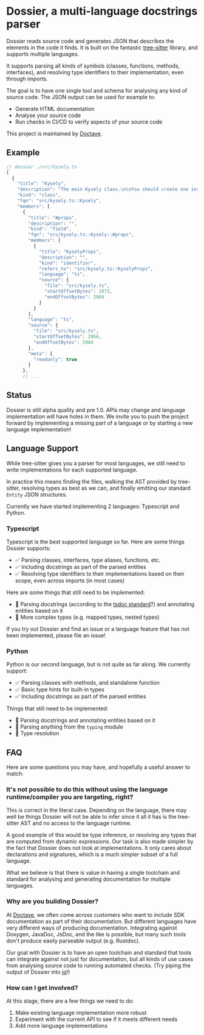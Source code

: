 # Dossier, a multi-language docstrings parser

Dossier reads source code and generates JSON that describes the elements in the code it finds. It is built on the fantastic [tree-sitter](https://tree-sitter.github.io/tree-sitter/) library, and supports multiple languages.

It supports parsing all kinds of symbols (classes, functions, methods, interfaces), and resolving type identifiers to their implementation, even through imports.

The goal is to have one single tool and schema for analysing any kind of source code. The JSON output can be used for example to:

- Generate HTML documentation
- Analyse your source code
- Run checks in CI/CD to verify aspects of your source code

This project is maintained by [Doctave](https://www.doctave.com).

## Example

```javascript
// dossier ./src/kysely.ts
[
  {
    "title": "Kysely",
    "description": "The main Kysely class.\n\nYou should create one instance of `Kysely` per database using the {@link Kysely}\nconstructor. Each `Kysely` instance maintains it's own connection pool.\n\n### Examples\n\nThis example assumes your database has tables `person` and `pet`:\n\n```ts\nimport { Kysely, Generated, PostgresDialect } from 'kysely'\n\ninterface PersonTable {\n  id: Generated<number>\n  first_name: string\n  last_name: str ing\n}\n\ninterface PetTable {\n  id: Generated<number>\n  owner_id: number\n  name: string\n  species: 'cat' | 'dog'\n}\n\ninterface Database {\n  person: PersonTable,\n  pet: PetTable\n}\n\nconst db = new Kysely<Database> ({\n  dialect: new PostgresDialect({\n    host: 'localhost',\n    database: 'kysely_test',\n  })\n})\n```\n\n@typeParam DB - The database interface type. Keys of this type must be table names\n   in the database and values must be interfaces that describe the rows in those\n   tables. See the examples above.",
    "kind": "class",
    "fqn": "src/kysely.ts::Kysely",
    "members": [
      {
        "title": "#props",
        "description": "",
        "kind": "field",
        "fqn": "src/kysely.ts::Kysely::#props",
        "members": [
          {
            "title": "KyselyProps",
            "description": "",
            "kind": "identifier",
            "refers_to": "src/kysely.ts::KyselyProps",
            "language": "ts",
            "source": {
              "file": "src/kysely.ts",
              "startOffsetBytes": 2973,
              "endOffsetBytes": 2984
            }
          }
        ],
        "language": "ts",
        "source": {
          "file": "src/kysely.ts",
          "startOffsetBytes": 2956,
          "endOffsetBytes": 2984
        },
        "meta": {
          "readonly": true
        }
      },
      // ...
```

## Status

Dossier is still alpha quality and pre 1.0. APIs may change and language implementation will have holes in them. We invite you to push the project forward by implementing a missing part of a language or by starting a new language implementation!

## Language Support

While tree-sitter gives you a parser for most languages, we still need to write implementations for each supported language.

In practice this means finding the files, walking the AST provided by tree-sitter, resolving types as best as we can, and finally emitting our standard `Entity` JSON structures.

Currently we have started implementing 2 languages: Typescript and Python.

### Typescript

Typescript is the best supported language so far. Here are some things Dossier supports:

- ✅ Parsing classes, interfaces, type aliases, functions, etc.
- ✅ Including docstrings as part of the parsed entities
- ✅ Resolving type identifiers to their implementations based on their scope, even across imports (in most cases)

Here are some things that still need to be implemented:

- 🚧 Parsing docstrings (according to the [tsdoc standard](https://tsdoc.org/)?) and annotating entities based on it
- 🚧 More complex types (e.g. mapped types, nested types)

If you try out Dossier and find an issue or a language feature that has not been implemented, please file an issue!

### Python

Python is our second language, but is not quite as far along. We currently support:

- ✅ Parsing classes with methods, and standalone function
- ✅ Basic type hints for built-in types
- ✅ Including docstrings as part of the parsed entities

Things that still need to be implemented:

- 🚧 Parsing docstrings and annotating entities based on it
- 🚧 Parsing anything from the `typing` module
- 🚧 Type resolution

## FAQ

Here are some questions you may have, and hopefully a useful answer to match:

### It's not possible to do this without using the language runtime/compiler you are targeting, right?

This is correct in the literal case. Depending on the language, there may well be things Dossier will not be able to infer since it all it has is the tree-sitter AST and no access to the language runtime.

A good example of this would be type inference, or resolving any types that are computed from dynamic expressions. Our task is also made simpler by the fact that Dossier does not look at implementations. It only cares about declarations and signatures, which is a much simpler subset of a full language.

What we believe is that there is value in having a single toolchain and standard for analysing and generating documentation for multiple languages.

### Why are you building Dossier?

At [Doctave](www.doctave.com), we often come across customers who want to include SDK documentation as part of their documentation. But different languages have very different ways of producing documentation. Integrating against Doxygen, JavaDoc, JsDoc, and the like is possible, but many such tools don't produce easily parseable output (e.g. Rustdoc).

Our goal with Dossier is to have an open toolchain and standard that tools can integrate against not just for documentation, but all kinds of use cases from analysing source code to running automated checks. (Try piping the output of Dossier into [jq](https://jqlang.github.io/jq/)!)

### How can I get involved?

At this stage, there are a few things we need to do:

1. Make existing language implementation more robust
2. Experiment with the current API to see if it meets different needs
3. Add more language implementations

